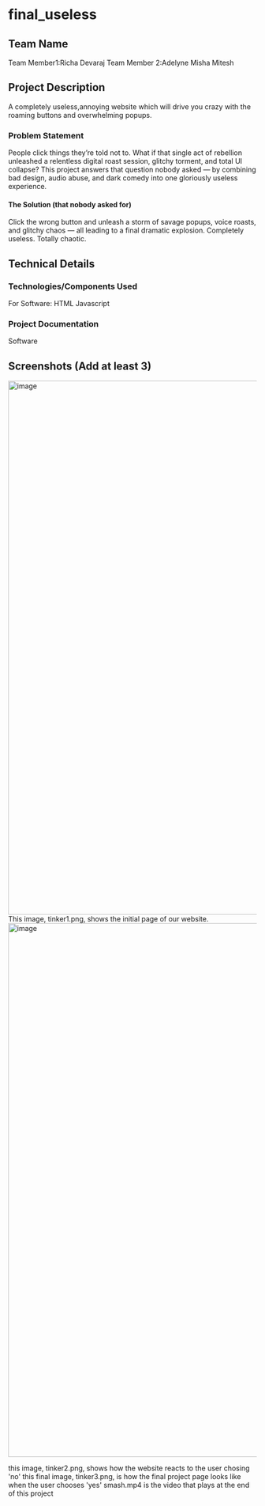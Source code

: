 # final_useless
## Team Name
Team Member1:Richa Devaraj
Team Member 2:Adelyne Misha Mitesh
## Project Description
A completely useless,annoying website which will drive you crazy with the roaming buttons and overwhelming popups.

### Problem Statement 
People click things they’re told not to. What if that single act of rebellion unleashed a relentless digital roast session, glitchy torment, and total UI collapse? This project answers that question nobody asked — by combining bad design, audio abuse, and dark comedy into one gloriously useless experience.

#### The Solution (that nobody asked for)
Click the wrong button and unleash a storm of savage popups, voice roasts, and glitchy chaos — all leading to a final dramatic explosion. Completely useless. Totally chaotic.

## Technical Details
### Technologies/Components Used
For Software:
HTML
Javascript
### Project Documentation
Software
## Screenshots (Add at least 3)
<img width="1920" height="1080" alt="image" src="https://github.com/user-attachments/assets/4e15f2f3-ecc0-4865-b98c-3e1fc4b5a759" />
This image, tinker1.png, shows the initial page of our website.
<img width="1920" height="1080" alt="image" src="https://github.com/user-attachments/assets/a350ec8d-e665-4320-a814-f334700c4702" />

this image, tinker2.png, shows how the website reacts to the user chosing 'no'
this final image, tinker3.png, is how the final project page looks like when the user chooses 'yes'
smash.mp4 is the video that plays at the end of this project

